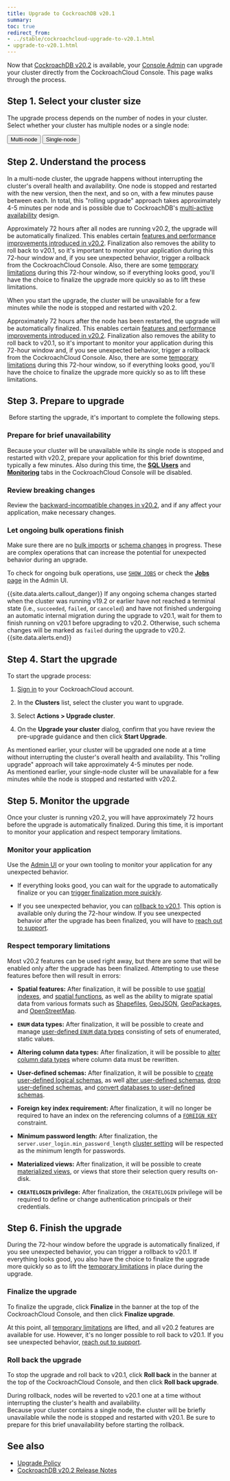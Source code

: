 ```yaml
---
title: Upgrade to CockroachDB v20.1
summary:
toc: true
redirect_from:
- ../stable/cockroachcloud-upgrade-to-v20.1.html
- upgrade-to-v20.1.html
---
```


Now that [CockroachDB v20.2](https://www.cockroachlabs.com/docs/releases/v20.2.0.html) is available, your [Console Admin](console-access-management.html#console-admin) can upgrade your cluster directly from the CockroachCloud Console. This page walks through the process.

## Step 1. Select your cluster size

The upgrade process depends on the number of nodes in your cluster. Select whether your cluster has multiple nodes or a single node:

<div class="filters filters-big clearfix">
  <button class="filter-button" data-scope="multi-node">Multi-node</button>
  <button class="filter-button" data-scope="single-node">Single-node</button>
</div>

## Step 2. Understand the process

<section class="filter-content" markdown="1" data-scope="multi-node">

In a multi-node cluster, the upgrade happens without interrupting the cluster's overall health and availability. One node is stopped and restarted with the new version, then the next, and so on, with a few minutes pause between each. In total, this "rolling upgrade" approach takes approximately 4-5 minutes per node and is possible due to CockroachDB's [multi-active availability](../stable/multi-active-availability.html) design.

Approximately 72 hours after all nodes are running v20.2, the upgrade will be automatically finalized. This enables certain [features and performance improvements introduced in v20.2](#respect-temporary-limitations). Finalization also removes the ability to roll back to v20.1, so it's important to monitor your application during this 72-hour window and, if you see unexpected behavior, trigger a rollback from the CockroachCloud Console. Also, there are some [temporary limitations](#review-temporary-limitations) during this 72-hour window, so if everything looks good, you'll have the choice to finalize the upgrade more quickly so as to lift these limitations.

</section>
<section class="filter-content" markdown="1" data-scope="single-node">

When you start the upgrade, the cluster will be unavailable for a few minutes while the node is stopped and restarted with v20.2.

Approximately 72 hours after the node has been restarted, the upgrade will be automatically finalized. This enables certain [features and performance improvements introduced in v20.2](#respect-temporary-limitations). Finalization also removes the ability to roll back to v20.1, so it's important to monitor your application during this 72-hour window and, if you see unexpected behavior, trigger a rollback from the CockroachCloud Console. Also, there are some [temporary limitations](#review-temporary-limitations) during this 72-hour window, so if everything looks good, you'll have the choice to finalize the upgrade more quickly so as to lift these limitations.

</section>

## Step 3. Prepare to upgrade

 Before starting the upgrade, it's important to complete the following steps.

<section class="filter-content" markdown="1" data-scope="single-node">

### Prepare for brief unavailability

Because your cluster will be unavailable while its single node is stopped and restarted with v20.2, prepare your application for this brief downtime, typically a few minutes. Also during this time, the [**SQL Users**](connect-to-your-cluster.html#step-2-create-a-sql-user) and [**Monitoring**](monitoring-page.html) tabs in the CockroachCloud Console will be disabled.

</section>

### Review breaking changes

Review the [backward-incompatible changes in v20.2](../releases/v20.2.0.html#backward-incompatible-changes), and if any affect your application, make necessary changes.

### Let ongoing bulk operations finish

Make sure there are no [bulk imports](../stable/import.html) or [schema changes](../stable/online-schema-changes.html) in progress. These are complex operations that can increase the potential for unexpected behavior during an upgrade.</span>

To check for ongoing bulk operations, use [`SHOW JOBS`](https://www.cockroachlabs.com/docs/stable/show-jobs.html#show-schema-changes) or check the [**Jobs** page](../stable/admin-ui-jobs-page.html) in the Admin UI.

{{site.data.alerts.callout_danger}}
If any ongoing schema changes started when the cluster was running v19.2 or earlier have not reached a terminal state (i.e., `succeeded`, `failed`, or `canceled`) and have not finished undergoing an automatic internal migration during the upgrade to v20.1, wait for them to finish running on v20.1 before upgrading to v20.2. Otherwise, such schema changes will be marked as `failed` during the upgrade to v20.2.
{{site.data.alerts.end}}

## Step 4. Start the upgrade

To start the upgrade process:

1. [Sign in](https://cockroachlabs.cloud/) to your CockroachCloud account.

2. In the **Clusters** list, select the cluster you want to upgrade.

3. Select **Actions > Upgrade cluster**.

4. On the **Upgrade your cluster** dialog, confirm that you have review the pre-upgrade guidance and then click **Start Upgrade**.

<section class="filter-content" markdown="1" data-scope="multi-node">
As mentioned earlier, your cluster will be upgraded one node at a time without interrupting the cluster's overall health and availability. This "rolling upgrade" approach will take approximately 4-5 minutes per node.
</section>

<section class="filter-content" markdown="1" data-scope="single-node">
As mentioned earlier, your single-node cluster will be unavailable for a few minutes while the node is stopped and restarted with v20.2.
</section>

## Step 5. Monitor the upgrade

Once your cluster is running v20.2, you will have approximately 72 hours before the upgrade is automatically finalized. During this time, it is important to monitor your application and respect temporary limitations.

### Monitor your application

Use the [Admin UI](monitoring-page.html) or your own tooling to monitor your application for any unexpected behavior.

- If everything looks good, you can wait for the upgrade to automatically finalize or you can [trigger finalization more quickly](#finalize-the-upgrade).

- If you see unexpected behavior, you can [rollback to v20.1](#roll-back-the-upgrade). This option is available only during the 72-hour window. If you see unexpected behavior after the upgrade has been finalized, you will have to [reach out to support](https://support.cockroachlabs.com/hc/en-us/requests/new).

### Respect temporary limitations

Most v20.2 features can be used right away, but there are some that will be enabled only after the upgrade has been finalized. Attempting to use these features before then will result in errors:

- **Spatial features:** After finalization, it will be possible to use [spatial indexes](../v20.2/spatial-indexes.html), and [spatial functions](../v20.2/functions-and-operators#spatial-functions), as well as the ability to migrate spatial data from various formats such as [Shapefiles](../v20.2/migrate-from-shapefiles), [GeoJSON](../v20.2/migrate-from-geojson), [GeoPackages](../v20.2/migrate-from-geopackage), and [OpenStreetMap](../v20.2/migrate-from-openstreetmap).

- **`ENUM` data types:** After finalization, it will be possible to create and manage [user-defined `ENUM` data types](../v20.2/enum.html) consisting of sets of enumerated, static values.

- **Altering column data types:** After finalization, it will be possible to [alter column data types](../v20.2/alter-column.html#altering-column-data-types) where column data must be rewritten.

- **User-defined schemas:** After finalization, it will be possible to [create user-defined logical schemas](../v20.2/create-schema.html), as well [alter user-defined schemas](../v20.2/alter-schema.html), [drop user-defined schemas](../v20.2/drop-schema.html), and [convert databases to user-defined schemas](../v20.2/convert-to-schema.html).

- **Foreign key index requirement:** After finalization, it will no longer be required to have an index on the referencing columns of a [`FOREIGN KEY`](../v20.2/foriegn-key.html) constraint.

- **Minimum password length:** After finalization, the `server.user_login.min_password_length` [cluster setting](../v20.2/cluster-settings.html) will be respected as the minimum length for passwords.

- **Materialized views:** After finalization, it will be possible to create [materialized views](../v20.2/views.html#materialized-views), or views that store their selection query results on-disk.

- **`CREATELOGIN` privilege:** After finalization, the `CREATELOGIN` privilege will be required to define or change authentication principals or their credentials.  

## Step 6. Finish the upgrade

During the 72-hour window before the upgrade is automatically finalized, if you see unexpected behavior, you can trigger a rollback to v20.1. If everything looks good, you also have the choice to finalize the upgrade more quickly so as to lift the [temporary limitations](#respect-temporary-limitations) in place during the upgrade.

### Finalize the upgrade

To finalize the upgrade, click **Finalize** in the banner at the top of the CockroachCloud Console, and then click **Finalize upgrade**.

At this point, all [temporary limitations](#respect-temporary-limitations) are lifted, and all v20.2 features are available for use. However, it's no longer possible to roll back to v20.1. If you see unexpected behavior, [reach out to support](https://support.cockroachlabs.com/hc/en-us/requests/new).

### Roll back the upgrade

To stop the upgrade and roll back to v20.1, click **Roll back** in the banner at the top of the CockroachCloud Console, and then click **Roll back upgrade**.

<section class="filter-content" markdown="1" data-scope="multi-node">
During rollback, nodes will be reverted to v20.1 one at a time without interrupting the cluster's health and availability.
</section>

<section class="filter-content" markdown="1" data-scope="single-node">
Because your cluster contains a single node, the cluster will be briefly unavailable while the node is stopped and restarted with v20.1. Be sure to prepare for this brief unavailability before starting the rollback.
</section>

## See also

- [Upgrade Policy](upgrade-policy.html)
- [CockroachDB v20.2 Release Notes](https://www.cockroachlabs.com/docs/releases/v20.2.0.html)
